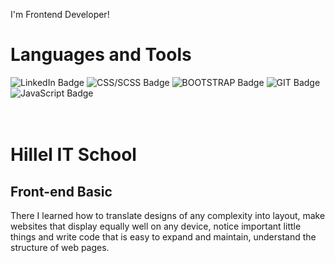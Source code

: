I'm Frontend Developer!

<h1>Languages and Tools</h2>
<!-- ![HTML5](https://img.shields.io/badge/-HTML5-purple)
![CSS](https://img.shields.io/badge/-CSS-blue)
![SASS](https://img.shields.io/badge/-SASS-purple)
![BOOTSTRAP](https://img.shields.io/badge/-BOOTSTRAP-purple)
![GIT](https://img.shields.io/badge/-GIT-purple)
![SVG](https://img.shields.io/badge/-SVG-purple)
![JavaScript](https://img.shields.io/badge/-JavaScript-purple)
![DOM](https://img.shields.io/badge/-DOM-purple) -->

<div id="badges">
  <img src="https://img.shields.io/badge/HTML-blue?style=for-the-badge&logo=HTML&logoColor=white" alt="LinkedIn Badge"/>
  <img src="https://img.shields.io/badge/CSS/SCSS-red?style=for-the-badge&logo=CSS&logoColor=white" alt="CSS/SCSS Badge"/>
  <img src="https://img.shields.io/badge/BOOTSTRAP-purple?style=for-the-badge&logo=BOOTSTRAP&logoColor=white" alt="BOOTSTRAP Badge"/>
  <img src="https://img.shields.io/badge/GIT-red?style=for-the-badge&logo=GIT&logoColor=white" alt="GIT Badge"/>
  <img src="https://img.shields.io/badge/JavaScript-yellow?style=for-the-badge&logo=JavaScript&logoColor=white" alt="JavaScript Badge"/>

</div>

<br>
<br>
<h1>Hillel IT School</h1>
<h2>Front-end Basic</h2>
There I learned how to translate designs
of any complexity into layout, make
websites that display equally well on any
device, notice important little things and
write code that is easy to expand and
maintain, understand the structure of
web pages.
<br>
